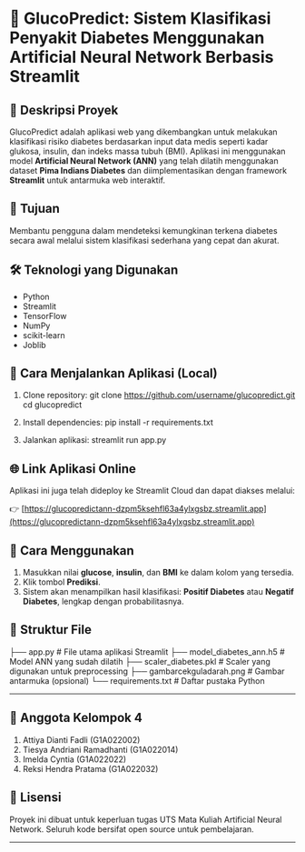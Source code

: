 # 🧬 GlucoPredict: Sistem Klasifikasi Penyakit Diabetes Menggunakan Artificial Neural Network Berbasis Streamlit

## 📌 Deskripsi Proyek
GlucoPredict adalah aplikasi web yang dikembangkan untuk melakukan klasifikasi risiko diabetes berdasarkan input data medis seperti kadar glukosa, insulin, dan indeks massa tubuh (BMI).
Aplikasi ini menggunakan model **Artificial Neural Network (ANN)** yang telah dilatih menggunakan 
dataset **Pima Indians Diabetes** dan diimplementasikan dengan framework **Streamlit** untuk antarmuka web interaktif.

## 🎯 Tujuan
Membantu pengguna dalam mendeteksi kemungkinan terkena diabetes secara awal melalui sistem klasifikasi sederhana yang cepat dan akurat.

## 🛠️ Teknologi yang Digunakan
- Python
- Streamlit
- TensorFlow
- NumPy
- scikit-learn
- Joblib

## 🚀 Cara Menjalankan Aplikasi (Local)
1. Clone repository:
git clone https://github.com/username/glucopredict.git
cd glucopredict

2. Install dependencies:
   pip install -r requirements.txt
3. Jalankan aplikasi:
   streamlit run app.py
   
## 🌐 Link Aplikasi Online
Aplikasi ini juga telah dideploy ke Streamlit Cloud dan dapat diakses melalui:

👉 [https://glucopredictann-dzpm5ksehfl63a4ylxgsbz.streamlit.app](https://glucopredictann-dzpm5ksehfl63a4ylxgsbz.streamlit.app)

## 🧪 Cara Menggunakan
1. Masukkan nilai **glucose**, **insulin**, dan **BMI** ke dalam kolom yang tersedia.
2. Klik tombol **Prediksi**.
3. Sistem akan menampilkan hasil klasifikasi: **Positif Diabetes** atau **Negatif Diabetes**, lengkap dengan probabilitasnya.

## 📂 Struktur File
├── app.py                   # File utama aplikasi Streamlit
├── model_diabetes_ann.h5    # Model ANN yang sudah dilatih
├── scaler_diabetes.pkl      # Scaler yang digunakan untuk preprocessing
├── gambarcekguladarah.png   # Gambar antarmuka (opsional)
└── requirements.txt         # Daftar pustaka Python

---
## 👥 Anggota Kelompok 4
1. Attiya Dianti Fadli (G1A022002)  
2. Tiesya Andriani Ramadhanti (G1A022014)  
3. Imelda Cyntia (G1A022022)  
4. Reksi Hendra Pratama (G1A022032)

## 📄 Lisensi
Proyek ini dibuat untuk keperluan tugas UTS Mata Kuliah Artificial Neural Network. Seluruh kode bersifat open source untuk pembelajaran.

---


